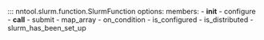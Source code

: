 ::: nntool.slurm.function.SlurmFunction
    options:
        members:
          - __init__
          - configure
          - __call__
          - submit
          - map_array
          - on_condition
          - is_configured
          - is_distributed
          - slurm_has_been_set_up
